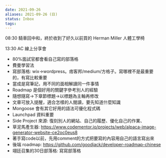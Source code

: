 ```yaml
---
date: 2021-09-26
aliases: 2021-09-26 (日)
status: Inbox
tags:
---
```


08:30 騎車回中和，終於收到了好久以前買的 Herman Miller 人體工學椅

13:30 AC 線上分享會
* 80%面試官都會看自己寫的部落格
* 費曼學習法
* 寫部落格: wix→wordpress。痞客邦/medium/方格子。寫哪裡不是最重要的，有寫比較重要
* 當成是寫筆記，用不同的面相解讀同一件事情
* Roadmap 是個好用的關鍵字參考別人的經驗
* 隨想隨寫→下章節標題→以標題為主軸再修改
* 文章可放入提醒，適合怎樣的人閱讀，要先知道什麼知識
* Mongoose 會有其它好用的語法可優化程式碼
* Launchpad 資料重要
* Side Project 來源: 復刻別人的網站、自己的履歷、優化自己的作業、
* 草泥馬產生器: https://www.codementor.io/projects/web/alpaca-image-generator-website-ce2oc0eus8
* 著手寫code以前，先用comment的方式把要寫的內容用自己的語言寫出來
* 後端 roadmap: https://github.com/goodjack/developer-roadmap-chinese
* 翊廷召集的30日部落格: 寫寫部落格